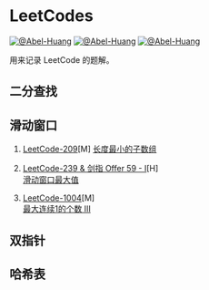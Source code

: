 # LeetCodes

[![@Abel-Huang](https://img.shields.io/sonar/http/sonar.petalslink.com/org.ow2.petals%3Apetals-se-ase/coverage.svg)](https://github.com/Abel-Huang/leetcodes)
[![@Abel-Huang](https://img.shields.io/packagist/l/doctrine/orm.svg)](https://github.com/Abel-Huang/leetcodes)
[![@Abel-Huang](https://img.shields.io/uptimerobot/status/m778918918-3e92c097147760ee39d02d36.svg)](https://github.com/Abel-Huang/leetcodes)


用来记录 LeetCode 的题解。


## 二分查找

## 滑动窗口
1. [LeetCode-209](https://leetcode-cn.com/problems/minimum-size-subarray-sum/)[M] 
   [长度最小的子数组](src/main/java/cn/abelib/solution/two/MinimumSizeSubarraySum209.java)
    
2. [LeetCode-239 & 剑指 Offer 59 - I](https://leetcode-cn.com/problems/sliding-window-maximum/)[H]  
   [滑动窗口最大值](src/main/java/cn/abelib/point/two/SlidingWindowMaximum59_1.java)
   
3. [LeetCode-1004](https://leetcode-cn.com/problems/max-consecutive-ones-iii/)[M]   
   [最大连续1的个数 III](src/main/java/cn/abelib/solution/ten/MaxConsecutiveOnesIII1004.java)

## 双指针

## 哈希表
